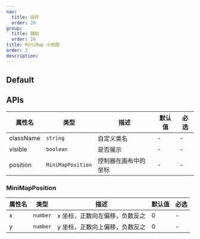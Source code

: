 ```yaml
---
nav:
  title: 组件
  order: 20
group:
  title: 辅助
  order: 10
title: MiniMap 小地图
order: 3
description:
---
```


## Default

<code src="./demos/FlowControllerDemo.tsx" center></code>

## APIs

| 属性名       | 类型                | 描述         | 默认值 | 必选 |
| --------- | ----------------- | ---------- | --- | -- |
| className | `string`          | 自定义类名      | -   | -  |
| visible   | `boolean`         | 是否展示       | -   | -  |
| position  | `MiniMapPosition` | 控制器在画布中的坐标 | -   | -  |

### MiniMapPosition

| 属性名 | 类型       | 描述               | 默认值 | 必选 |
| --- | -------- | ---------------- | --- | -- |
| x   | `number` | x 坐标，正数向左偏移，负数反之 | 0   | -  |
| y   | `number` | y 坐标，正数向上偏移，负数反之 | 0   | -  |
